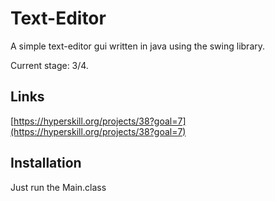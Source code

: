 # Text-Editor
A simple text-editor gui written in java using the swing library.

Current stage: 3/4.

## Links
[https://hyperskill.org/projects/38?goal=7](https://hyperskill.org/projects/38?goal=7)

## Installation
Just run the Main.class
